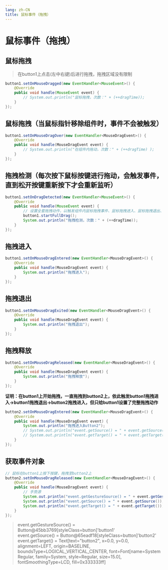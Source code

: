 ```yaml
---
lang: zh-CN
title: 鼠标事件（拖拽）
---
```



# 鼠标事件（拖拽）

## 鼠标拖拽

> 在button1上点击(左中右键)后进行拖拽，拖拽区域没有限制

```java
button1.setOnMouseDragged(new EventHandler<MouseEvent>() {  
    @Override  
    public void handle(MouseEvent event) {  
        // System.out.println("鼠标拖拽，次数：" + (++dragTime));  
    }  
});
```

## 鼠标拖拽（当鼠标指针移除组件时，事件不会被触发）

```java
button1.setOnMouseDragOver(new EventHandler<MouseDragEvent>() {  
    @Override  
    public void handle(MouseDragEvent event) {  
        // System.out.println("在组件内拖动，次数：" + (++dragTime) );  
    }  
});
```

## 拖拽检测（每次按下鼠标按键进行拖动，会触发事件，直到松开按键重新按下才会重新监听）

```java
button1.setOnDragDetected(new EventHandler<MouseEvent>() {  
    @Override  
    public void handle(MouseEvent event) {  
        // 设置全套拖拽动作，以触发组件内鼠标拖拽事件、鼠标拖拽进入、鼠标拖拽退出、鼠标拖拽释放事件  
        button1.startFullDrag();  
        System.out.println("拖拽检测，次数：" + (++dragTime));  
    }  
});
```

## 拖拽进入

```java
button1.setOnMouseDragEntered(new EventHandler<MouseDragEvent>() {  
    @Override  
    public void handle(MouseDragEvent event) {  
        System.out.println("拖拽进入");  
    }  
});
```

## 拖拽退出

```java
button1.setOnMouseDragExited(new EventHandler<MouseDragEvent>() {  
    @Override  
    public void handle(MouseDragEvent event) {  
        System.out.println("拖拽退出");  
    }  
});
```

## 拖拽释放

```java
button1.setOnMouseDragReleased(new EventHandler<MouseDragEvent>() {  
    @Override  
    public void handle(MouseDragEvent event) {  
        System.out.println("拖拽释放");  
    }  
});
```

**证明：在button1上开始拖拽，一直拖拽到button2上，依此触发button1拖拽进入->button1拖拽退出->button2拖拽进入，但只给button1设置了完整拖拽动作**

```java
button2.setOnMouseDragEntered(new EventHandler<MouseDragEvent>() {  
    @Override  
    public void handle(MouseDragEvent event) {  
        System.out.println("拖拽进入Button2");  
        // System.out.println("event.getSource() = " + event.getSource());  
        // System.out.println("event.getTarget() = " + event.getTarget());  
    }  
});
```

## 获取事件对象

```java
// 鼠标在button1上按下按键，拖拽至button2上
button2.setOnMouseDragReleased(new EventHandler<MouseDragEvent>() {  
    @Override  
    public void handle(MouseDragEvent event) {  
        // 手势源  
        System.out.println("event.getGestureSource() = " + event.getGestureSource());  
        System.out.println("event.getSource() = " + event.getSource());  
        System.out.println("event.getTarget() = " + event.getTarget());  
    }  
});
```

> event.getGestureSource() = Button@45bb3769[styleClass=button]'button1'  
> event.getSource() = Button@65eadf18[styleClass=button]'button2'  
> event.getTarget() = Text[text="button2", x=0.0, y=0.0, alignment=LEFT, origin=BASELINE, boundsType=LOGICAL_VERTICAL_CENTER, font=Font[name=System Regular, family=System, style=Regular, size=15.0], fontSmoothingType=LCD, fill=0x333333ff]